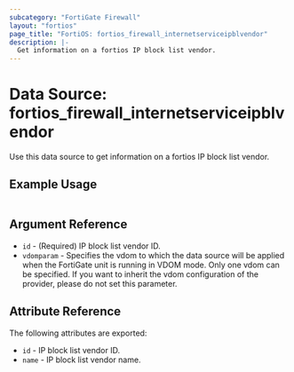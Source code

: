 ```yaml
---
subcategory: "FortiGate Firewall"
layout: "fortios"
page_title: "FortiOS: fortios_firewall_internetserviceipblvendor"
description: |-
  Get information on a fortios IP block list vendor.
---
```


# Data Source: fortios_firewall_internetserviceipblvendor
Use this data source to get information on a fortios IP block list vendor.


## Example Usage

```hcl

```

## Argument Reference

* `id` - (Required) IP block list vendor ID.
* `vdomparam` - Specifies the vdom to which the data source will be applied when the FortiGate unit is running in VDOM mode. Only one vdom can be specified. If you want to inherit the vdom configuration of the provider, please do not set this parameter.

## Attribute Reference

The following attributes are exported:

* `id` - IP block list vendor ID.
* `name` - IP block list vendor name.
